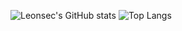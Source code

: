 
![Leonsec's GitHub stats](https://github-readme-stats.vercel.app/api?username=Le0nsec&count_private=true&theme=flag-india)
![Top Langs](https://github-readme-stats.vercel.app/api/top-langs/?username=Le0nsec&layout=compact)


<!--
**Le0nsec/Le0nsec** is a ✨ _special_ ✨ repository because its `README.md` (this file) appears on your GitHub profile.

Here are some ideas to get you started:

- 🔭 I’m currently working on ...
- 🌱 I’m currently learning ...
- 👯 I’m looking to collaborate on ...
- 🤔 I’m looking for help with ...
- 💬 Ask me about ...
- 📫 How to reach me: ...
- 😄 Pronouns: ...
- ⚡ Fun fact: ...
-->
